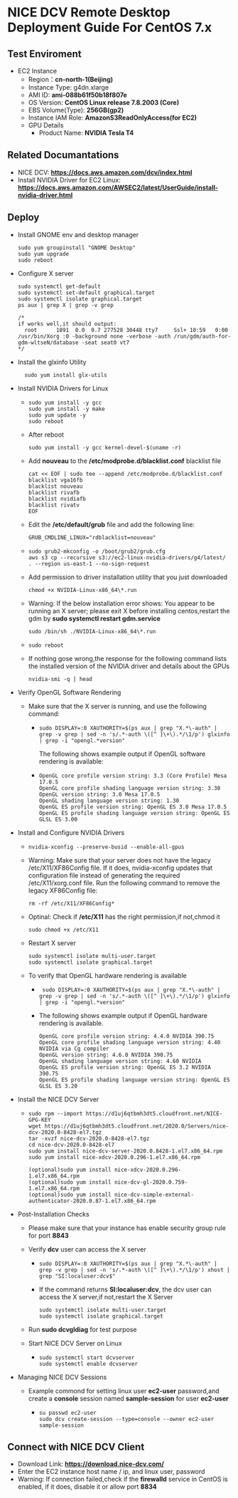 # NICE DCV Remote Desktop Deployment Guide For CentOS 7.x

## Test Enviroment

- EC2 Instance
  - Region：**cn-north-1(Beijing)**
  - Instance Type: g4dn.xlarge
  - AMI ID: **ami-088b61f50b18f807e**
  - OS Version: **CentOS Linux release 7.8.2003 (Core)**
  - EBS Volume(Type): **256GB(gp2)**
  - Instance IAM Role: **AmazonS3ReadOnlyAccess(for EC2)**
  - GPU Details
    - Product Name: **NVIDIA Tesla T4**

## Related Documantations
  - NICE DCV: **https://docs.aws.amazon.com/dcv/index.html**
  - Install NVIDIA Driver for EC2 Linux: **https://docs.aws.amazon.com/AWSEC2/latest/UserGuide/install-nvidia-driver.html**

## Deploy

- Install GNOME env and desktop manager

  ```
  sudo yum groupinstall "GNOME Desktop"
  sudo yum upgrade
  sudo reboot
  ```

- Configure X server

  ```
  sudo systemctl get-default
  sudo systemctl set-default graphical.target
  sudo systemctl isolate graphical.target
  ps aux | grep X | grep -v grep

  /*
  if works well,it should output:
    root      1891  0.0  0.7 277528 30448 tty7     Ssl+ 10:59   0:00 /usr/bin/Xorg :0 -background none -verbose -auth /run/gdm/auth-for-gdm-wltseN/database -seat seat0 vt7
  */
  ```

- Install the glxinfo Utility

  ```
    sudo yum install glx-utils
  ```

- Install NVIDIA Drivers for Linux

  - ```
    sudo yum install -y gcc
    sudo yum install -y make
    sudo yum update -y
    sudo reboot
    ```
  - After reboot

    ```
    sudo yum install -y gcc kernel-devel-$(uname -r)
    ```

  - Add **nouveau** to the **/etc/modprobe.d/blacklist.conf** blacklist file

    ```
    cat << EOF | sudo tee --append /etc/modprobe.d/blacklist.conf
    blacklist vga16fb
    blacklist nouveau
    blacklist rivafb
    blacklist nvidiafb
    blacklist rivatv
    EOF
    ```

  - Edit the **/etc/default/grub** file and add the following line:

    ```
    GRUB_CMDLINE_LINUX="rdblacklist=nouveau"
    ```

  - ```
    sudo grub2-mkconfig -o /boot/grub2/grub.cfg
    aws s3 cp --recursive s3://ec2-linux-nvidia-drivers/g4/latest/ . --region us-east-1 --no-sign-request
    ```

  - Add permission to driver installation utility that you just downloaded

    ```
    chmod +x NVIDIA-Linux-x86_64\*.run
    ```

  - Warning: If the below installation error shows: You appear to be running an X server; please exit X before installing centos,restart the gdm by **sudo systemctl restart gdm.service**
    ```
    sudo /bin/sh ./NVIDIA-Linux-x86_64\*.run
    ```
  - ```
    sudo reboot
    ```
  - If nothing gose wrong,the response for the following command lists the installed version of the NVIDIA driver and details about the GPUs
    ```
    nvidia-smi -q | head
    ```

- Verify OpenGL Software Rendering

  - Make sure that the X server is running, and use the following command:
    - ```
      sudo DISPLAY=:0 XAUTHORITY=$(ps aux | grep "X.*\-auth" | grep -v grep | sed -n 's/.*-auth \([^ ]\+\).*/\1/p') glxinfo | grep -i "opengl.*version"
      ```
      The following shows example output if OpenGL software rendering is available:
    - ```
      OpenGL core profile version string: 3.3 (Core Profile) Mesa 17.0.5
      OpenGL core profile shading language version string: 3.30
      OpenGL version string: 3.0 Mesa 17.0.5
      OpenGL shading language version string: 1.30
      OpenGL ES profile version string: OpenGL ES 3.0 Mesa 17.0.5
      OpenGL ES profile shading language version string: OpenGL ES GLSL ES 3.00
      ```

- Install and Configure NVIDIA Drivers

  - ```
    nvidia-xconfig --preserve-busid --enable-all-gpus
    ```
  - Warning: Make sure that your server does not have the legacy /etc/X11/XF86Config file. If it does, nvidia-xconfig updates that configuration file instead of generating the required /etc/X11/xorg.conf file. Run the following command to remove the legacy XF86Config file:

    ```
    rm -rf /etc/X11/XF86Config*
    ```

  - Optinal: Check if **/etc/X11** has the right permission,if not,chmod it

    ```
    sudo chmod +x /etc/X11
    ```

  - Restart X server
    ```
    sudo systemctl isolate multi-user.target
    sudo systemctl isolate graphical.target
    ```
  - To verify that OpenGL hardware rendering is available

    - ```
       sudo DISPLAY=:0 XAUTHORITY=$(ps aux | grep "X.*\-auth" | grep -v grep | sed -n 's/.*-auth \([^ ]\+\).*/\1/p') glxinfo | grep -i "opengl.*version"
      ```
    - The following shows example output if OpenGL hardware rendering is available.
      ```
      OpenGL core profile version string: 4.4.0 NVIDIA 390.75
      OpenGL core profile shading language version string: 4.40 NVIDIA via Cg compiler
      OpenGL version string: 4.6.0 NVIDIA 390.75
      OpenGL shading language version string: 4.60 NVIDIA
      OpenGL ES profile version string: OpenGL ES 3.2 NVIDIA 390.75
      OpenGL ES profile shading language version string: OpenGL ES GLSL ES 3.20
      ```

- Install the NICE DCV Server

  - ```
    sudo rpm --import https://d1uj6qtbmh3dt5.cloudfront.net/NICE-GPG-KEY
    wget https://d1uj6qtbmh3dt5.cloudfront.net/2020.0/Servers/nice-dcv-2020.0-8428-el7.tgz
    tar -xvzf nice-dcv-2020.0-8428-el7.tgz
    cd nice-dcv-2020.0-8428-el7
    sudo yum install nice-dcv-server-2020.0.8428-1.el7.x86_64.rpm
    sudo yum install nice-xdcv-2020.0.296-1.el7.x86_64.rpm
    ```
    ```
    (optional)sudo yum install nice-xdcv-2020.0.296-1.el7.x86_64.rpm
    (optional)sudo yum install nice-dcv-gl-2020.0.759-1.el7.x86_64.rpm
    (optional)sudo yum install nice-dcv-simple-external-authenticator-2020.0.87-1.el7.x86_64.rpm
    ```

- Post-Installation Checks

  - Please make sure that your instance has enable security group rule for port **8843**
  - Verify **dcv** user can access the X server
    - ```
      sudo DISPLAY=:0 XAUTHORITY=$(ps aux | grep "X.*\-auth" | grep -v grep | sed -n 's/.*-auth \([^ ]\+\).*/\1/p') xhost | grep "SI:localuser:dcv$"
      ```
    - If the command returns **SI:localuser:dcv**, the dcv user can access the X server,if not,restart the X Server
      ```
      sudo systemctl isolate multi-user.target
      sudo systemctl isolate graphical.target
      ```
  - Run **sudo dcvgldiag** for test purpose

  - Start NICE DCV Server on Linux
    - ```
      sudo systemctl start dcvserver
      sudo systemctl enable dcvserver
      ```

- Managing NICE DCV Sessions
  - Example commond for setting linux user **ec2-user** password,and create a **console** session named **sample-session** for user **ec2-user**
    - ```
      su passwd ec2-user
      sudo dcv create-session --type=console --owner ec2-user sample-session
      ```

## Connect with NICE DCV Client

- Download Link: **https://download.nice-dcv.com/**
- Enter the EC2 instance host name / ip, and linux user, password
- Warning: If connection failed,check if the **firewalld** service in CentOS is enabled, if it does, disable it or allow port **8834**

